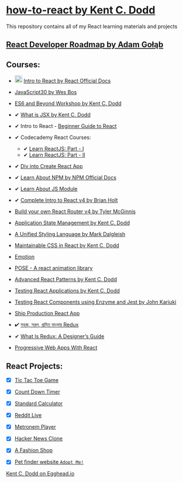 # [how-to-react by Kent C. Dodd](https://blog.kentcdodds.com/how-to-react-%EF%B8%8F-9e87f48414d2)

This repository contains all of my React learning materials and projects

## [React Developer Roadmap by Adam Gołąb](https://github.com/adam-golab/react-developer-roadmap)


## Courses:
  * <img src="https://emojipedia-us.s3.amazonaws.com/thumbs/120/twitter/139/hourglass_231b.png" width="20px" height="20px" alt="ongoing"> [Intro to React by React Official Docs](https://reactjs.org/tutorial/tutorial.html)
  * [JavaScript30 by Wes Bos](https://javascript30.com/)
  * [ES6 and Beyond Workshop by Kent C. Dodd](https://www.youtube.com/playlist?list=PLV5CVI1eNcJgUA2ziIML3-7sMbS7utie5)
  * ✔ [What is JSX by Kent C. Dodd](https://blog.kentcdodds.com/what-is-jsx-310ab98c463e)
  * ✔ Intro to React - [Beginner Guide to React](https://egghead.io/courses/the-beginner-s-guide-to-reactjs)
  
  * ✔ Codecademy React Courses:
      - ✔ [Learn ReactJS: Part - I](https://www.codecademy.com/learn/react-101)
      - ✔ [Learn ReactJS: Part - II](https://www.codecademy.com/learn/react-102)

  * ✔ [Div into Create React App](https://github.com/facebook/create-react-app)
  * ✔ [Learn About NPM by NPM Official Docs](https://docs.npmjs.com/)
  * ✔ [Learn About JS Module](https://www.youtube.com/watch?v=kTlcu16rSLc&index=23&list=PLV5CVI1eNcJgNqzNwcs4UKrlJdhfDjshf)
  * ✔ [Complete Intro to React v4 by Brian Holt](https://github.com/btholt/complete-intro-to-react-v4)
  * [Build your own React Router v4 by Tyler McGinnis](https://tylermcginnis.com/build-your-own-react-router-v4/)
  * [Application State Management by Kent C. Dodd](https://blog.kentcdodds.com/application-state-management-66de608ccb24)
  * [A Unified Styling Language by Mark Dalgleish](https://medium.com/seek-blog/a-unified-styling-language-d0c208de2660)
  * [Maintainable CSS in React by Kent C. Dodd](https://www.youtube.com/watch?v=3-4KsXPO2Q4&index=2&list=PLV5CVI1eNcJgNqzNwcs4UKrlJdhfDjshf)
  * [Emotion](https://emotion.sh/)
  * [POSE - A react animation library](https://popmotion.io/pose/learn/popmotion-get-started/)
  * [Advanced React Patterns by Kent C. Dodd](https://frontendmasters.com/courses/advanced-react-patterns/)
  * [Testing React Applications by Kent C. Dodd](https://frontendmasters.com/courses/testing-react/)
  * [Testing React Components using Enzyme and Jest by John Kariuki](https://scotch.io/tutorials/testing-react-components-with-enzyme-and-jest?utm_source=newsletter&utm_medium=email&utm_campaign=vs_code_tips_user_permissions_in_vue_web_notifications_laravel&utm_term=2018-07-31)
  * [Ship Production React App](https://egghead.io/lessons/react-confidently-ship-production-react-apps)
  * ✔ [সহজ, সরল, প্রমিত বাংলায় Redux](https://goo.gl/duVD9K)
  * ✔ [What Is Redux: A Designer’s Guide](https://www.smashingmagazine.com/2018/07/redux-designers-guide/?utm_source=newsletter&utm_medium=email&utm_campaign=vue_authentication_and_route_handling_using_vue_router&utm_term=2018-07-10)
  * [Progressive Web Apps With React](https://addyosmani.com/blog/progressive-web-apps-with-react/)


## React Projects:
  - [x] [Tic Tac Toe Game](https://github.com/jamal-pb95/tic-tac-toe)
  - [x] [Count Down Timer](https://github.com/jamal-pb95/react-countdown-timer)  
  - [x] [Standard Calculator](https://github.com/jamal-pb95/js-calculator)  
  - [x] [Reddit Live](https://github.com/jamal-pb95/reddit-live)  
  - [x] [Metronem Player](https://github.com/jamal-pb95/react-metronome-player)  
  - [x] [Hacker News Clone](https://github.com/jamal-pb95/hackernews-clone)
  - [x] [A Fashion Shop](https://github.com/jamal-pb95/react-fashion-shop)
  - [x] [Pet finder website `Adopt Me!`](https://github.com/jamal-pb95/adopt-me)



[Kent C. Dodd on Egghead.io](https://egghead.io/instructors/kentcdodds)
